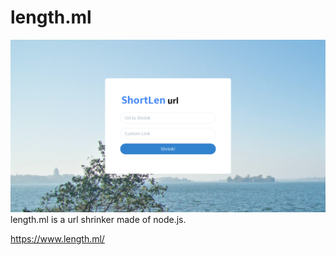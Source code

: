 # length.ml
![length.ml](https://github.com/Tim232/length.ml/blob/master/pic.png)
length.ml is a url shrinker made of node.js.

https://www.length.ml/
